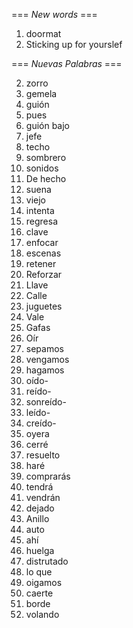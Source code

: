 === *New words* ===

1. doormat
2. Sticking up for yourslef

=== *Nuevas Palabras* ===

2. zorro
3. gemela
4. guión
5. pues
6. guión bajo
7. jefe
8. techo
9. sombrero
10. sonidos
11. De hecho
12. suena
14. viejo
15. intenta
16. regresa
17. clave
18. enfocar
19. escenas
20. retener
21. Reforzar
22. Llave
23. Calle
24. juguetes
25. Vale
26. Gafas
27. Oír
28. sepamos
29. vengamos
30. hagamos
31. oído-
32. reído-
33. sonreído-
34. leído-
35. creído-
36. oyera
37. cerré
38. resuelto
39. haré
40. comprarás
41. tendrá
42. vendrán
43. dejado
44. Anillo
45. auto
46. ahí
47. huelga
48. distrutado
49. lo que
50. oigamos
51. caerte
52. borde
53. volando
